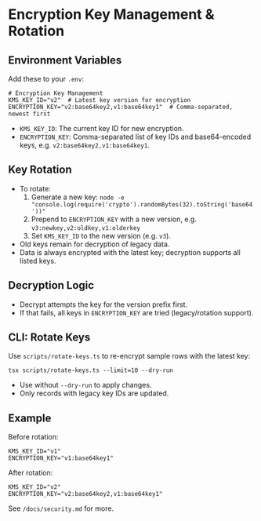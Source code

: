 # Encryption Key Management & Rotation

## Environment Variables

Add these to your `.env`:

```
# Encryption Key Management
KMS_KEY_ID="v2"  # Latest key version for encryption
ENCRYPTION_KEY="v2:base64key2,v1:base64key1"  # Comma-separated, newest first
```
- `KMS_KEY_ID`: The current key ID for new encryption.
- `ENCRYPTION_KEY`: Comma-separated list of key IDs and base64-encoded keys, e.g. `v2:base64key2,v1:base64key1`.

## Key Rotation
- To rotate:
  1. Generate a new key: `node -e "console.log(require('crypto').randomBytes(32).toString('base64'))"`
  2. Prepend to `ENCRYPTION_KEY` with a new version, e.g. `v3:newkey,v2:oldkey,v1:olderkey`
  3. Set `KMS_KEY_ID` to the new version (e.g. `v3`).
- Old keys remain for decryption of legacy data.
- Data is always encrypted with the latest key; decryption supports all listed keys.

## Decryption Logic
- Decrypt attempts the key for the version prefix first.
- If that fails, all keys in `ENCRYPTION_KEY` are tried (legacy/rotation support).

## CLI: Rotate Keys

Use `scripts/rotate-keys.ts` to re-encrypt sample rows with the latest key:

```
tsx scripts/rotate-keys.ts --limit=10 --dry-run
```
- Use without `--dry-run` to apply changes.
- Only records with legacy key IDs are updated.

## Example

Before rotation:
```
KMS_KEY_ID="v1"
ENCRYPTION_KEY="v1:base64key1"
```
After rotation:
```
KMS_KEY_ID="v2"
ENCRYPTION_KEY="v2:base64key2,v1:base64key1"
```

See `/docs/security.md` for more.
